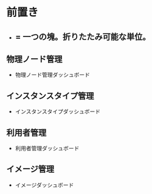 # 前置き

- ## = 一つの塊。折りたたみ可能な単位。

## 物理ノード管理

- 物理ノード管理ダッシュボード

## インスタンスタイプ管理

- インスタンスタイプダッシュボード

## 利用者管理

- 利用者管理ダッシュボード

## イメージ管理

- イメージダッシュボード
